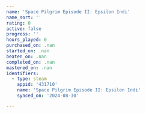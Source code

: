 ```yaml
---
name: 'Space Pilgrim Episode II: Epsilon Indi'
name_sort: ''
rating: 0
active: false
progress: ''
hours_played: 0
purchased_on: .nan
started_on: .nan
beaten_on: .nan
completed_on: .nan
mastered_on: .nan
identifiers:
  - type: steam
    appid: '431710'
    name: 'Space Pilgrim Episode II: Epsilon Indi'
    synced_on: '2024-08-30'

---
```

